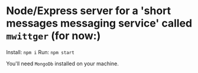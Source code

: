 # Node/Express server for a 'short messages messaging service' called `mwittger` (for now:)

Install: `npm i`
Run: `npm start`

You'll need `MongoDb` installed on your machine.

